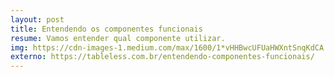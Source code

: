 ```yaml
---
layout: post
title: Entendendo os componentes funcionais
resume: Vamos entender qual componente utilizar.
img: https://cdn-images-1.medium.com/max/1600/1*vHHBwcUFUaHWXntSnqKdCA.png
externo: https://tableless.com.br/entendendo-componentes-funcionais/
---
```

